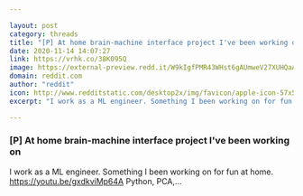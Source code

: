 ```yaml
---

layout: post
category: threads
title: "[P] At home brain-machine interface project I've been working on"
date: 2020-11-14 14:07:27
link: https://vrhk.co/38K095Q
image: https://external-preview.redd.it/W9kIgfPMR43WHst6gAUmweV27XUHQaAjwo1sWAx9uTE.jpg?width=480&height=251.308900524&auto=webp&crop=480:251.308900524,smart&s=04b6e686bbd2c094c05b96a2da0fe8813c8d861c
domain: reddit.com
author: "reddit"
icon: http://www.redditstatic.com/desktop2x/img/favicon/apple-icon-57x57.png
excerpt: "I work as a ML engineer. Something I been working on for fun at home. [<https://youtu.be/gxdkviMp64A>](<https://youtu.be/gxdkviMp64A>) Python, PCA,..."

---
```


### [P] At home brain-machine interface project I've been working on

I work as a ML engineer. Something I been working on for fun at home. [<https://youtu.be/gxdkviMp64A>](<https://youtu.be/gxdkviMp64A>) Python, PCA,...